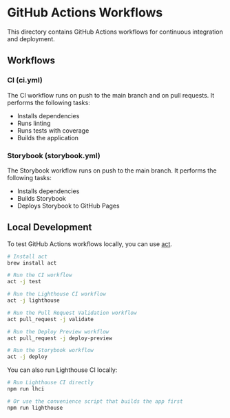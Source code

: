 # GitHub Actions Workflows

This directory contains GitHub Actions workflows for continuous integration and deployment.

## Workflows

### CI (ci.yml)

The CI workflow runs on push to the main branch and on pull requests. It performs the following tasks:

- Installs dependencies
- Runs linting
- Runs tests with coverage
- Builds the application

### Storybook (storybook.yml)

The Storybook workflow runs on push to the main branch. It performs the following tasks:

- Installs dependencies
- Builds Storybook
- Deploys Storybook to GitHub Pages

## Local Development

To test GitHub Actions workflows locally, you can use [act](https://github.com/nektos/act).

```bash
# Install act
brew install act

# Run the CI workflow
act -j test

# Run the Lighthouse CI workflow
act -j lighthouse

# Run the Pull Request Validation workflow
act pull_request -j validate

# Run the Deploy Preview workflow
act pull_request -j deploy-preview

# Run the Storybook workflow
act -j deploy
```

You can also run Lighthouse CI locally:

```bash
# Run Lighthouse CI directly
npm run lhci

# Or use the convenience script that builds the app first
npm run lighthouse
```
